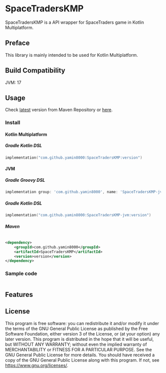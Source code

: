 # SpaceTradersKMP

SpaceTradersKMP is a API wrapper for SpaceTraders game in Kotlin Multiplatform.

## Preface

This library is mainly intended to be used for Kotlin Multiplatform.

## Build Compatibility

JVM: 17

## Usage

Check [latest](https://repo1.maven.org/maven2/com/github/yamin8000/SpaceTradersKMP/maven-metadata.xml) version from
Maven Repository or [here](https://central.sonatype.com/artifact/com.github.yamin8000/SpaceTradersKMP).

### Install

#### Kotlin Multiplatform

##### Gradle Kotlin DSL

```kotlin
implementation("com.github.yamin8000:SpaceTradersKMP:version")
```

#### JVM

##### Gradle Groovy DSL

```groovy
implementation group: 'com.github.yamin8000', name: 'SpaceTradersKMP-jvm', version: 'version'
```

##### Gradle Kotlin DSL

```kotlin
implementation("com.github.yamin8000:SpaceTradersKMP-jvm:version")
```

##### Maven

```xml

<dependency>
    <groupId>com.github.yamin8000</groupId>
    <artifactId>SpaceTradersKMP</artifactId>
    <version>version</version>
</dependency>

```

### Sample code

```kotlin

```

## Features

## License

This program is free software: you can redistribute it and/or modify it under the terms of the GNU General Public
License as published by the Free Software Foundation, either version 3 of the License, or (at your option) any later
version.
This program is distributed in the hope that it will be useful, but WITHOUT ANY WARRANTY; without even the implied
warranty of MERCHANTABILITY or FITNESS FOR A PARTICULAR PURPOSE. See the GNU General Public License for more details.
You should have received a copy of the GNU General Public License along with this program. If not,
see <https://www.gnu.org/licenses/>. 
